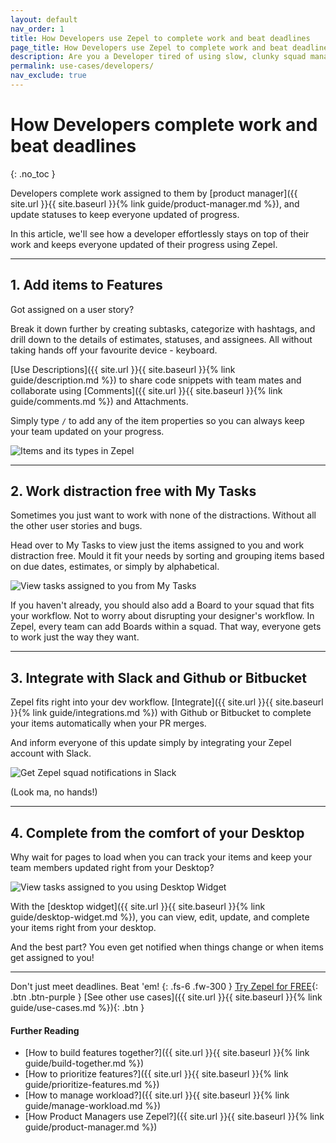 ```yaml
---
layout: default
nav_order: 1
title: How Developers use Zepel to complete work and beat deadlines
page_title: How Developers use Zepel to complete work and beat deadlines
description: Are you a Developer tired of using slow, clunky squad management tools? Learn how you can effortlessly track and beat deadlines with Zepel
permalink: use-cases/developers/
nav_exclude: true
---
```

# How Developers complete work and beat deadlines
{: .no_toc }

Developers complete work assigned to them by [product manager]({{ site.url }}{{ site.baseurl }}{% link guide/product-manager.md %}), and update statuses to keep everyone updated of progress.

In this article, we'll see how a developer effortlessly stays on top of their work and keeps everyone updated of their progress using Zepel.

---

## 1. Add items to Features

Got assigned on a user story? 

Break it down further by creating subtasks, categorize with hashtags, and drill down to the details of estimates, statuses, and assignees. All without taking hands off your favourite device - keyboard.

[Use Descriptions]({{ site.url }}{{ site.baseurl }}{% link guide/description.md %}) to share code snippets with team mates and collaborate using [Comments]({{ site.url }}{{ site.baseurl }}{% link guide/comments.md %}) and Attachments.

Simply type ``` / ``` to add any of the item properties so you can always keep your team updated on your progress.

![Items and its types in Zepel](/guide/assets/uploads/zepel-items.png "Items in Zepel")

---

## 2. Work distraction free with My Tasks

Sometimes you just want to work with none of the distractions. Without all the other user stories and bugs.

Head over to My Tasks to view just the items assigned to you and work distraction free. Mould it fit your needs by sorting and grouping items based on due dates, estimates, or simply by alphabetical.

![View tasks assigned to you from My Tasks](/guide/assets/uploads/zepel-my-tasks.png "My Tasks")

If you haven't already, you should also add a Board to your squad that fits your workflow. Not to worry about disrupting your designer's workflow. In Zepel, every team can add Boards within a squad. That way, everyone gets to work just the way they want.

---

## 3. Integrate with Slack and Github or Bitbucket

Zepel fits right into your dev workflow. [Integrate]({{ site.url }}{{ site.baseurl }}{% link guide/integrations.md %}) with Github or Bitbucket to complete your items automatically when your PR merges.

And inform everyone of this update simply by integrating your Zepel account with Slack.

![Get Zepel squad notifications in Slack](/guide/assets/uploads/zepel-notifications-on-slack.png "Zepel notifications in Slack")

(Look ma, no hands!)

---

## 4. Complete from the comfort of your Desktop

Why wait for pages to load when you can track your items and keep your team members updated right from your Desktop? 

![View tasks assigned to you using Desktop Widget](/guide/assets/uploads/zepel-desktop-widget.png "Zepel Desktop Widget")

With the [desktop widget]({{ site.url }}{{ site.baseurl }}{% link guide/desktop-widget.md %}), you can view, edit, update, and complete your items right from your desktop. 

And the best part? You even get notified when things change or when items get assigned to you!

---

Don't just meet deadlines. Beat 'em!
{: .fs-6 .fw-300 }
[Try Zepel for FREE](https://zepel.io/?utm_source=zepelguide&utm_medium=usecases&utm_campaign=build-together){: .btn .btn-purple } 
[See other use cases]({{ site.url }}{{ site.baseurl }}{% link guide/use-cases.md %}){: .btn }

#### Further Reading
- [How to build features together?]({{ site.url }}{{ site.baseurl }}{% link guide/build-together.md %})
- [How to prioritize features?]({{ site.url }}{{ site.baseurl }}{% link guide/prioritize-features.md %})
- [How to manage workload?]({{ site.url }}{{ site.baseurl }}{% link guide/manage-workload.md %})
- [How Product Managers use Zepel?]({{ site.url }}{{ site.baseurl }}{% link guide/product-manager.md %})